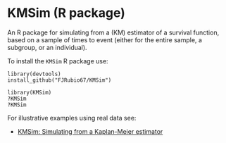 # KMSim (R package)

An R package for simulating from a (KM) estimator of a survival function, based on a sample of times to event (either for the entire sample, a subgroup, or an individual).

To install the `KMSim` R package use:

```
library(devtools)
install_github("FJRubio67/KMSim")

library(KMSim)
?KMSim
?KMSim
```

For illustrative examples using real data see:

- [KMSim: Simulating from a Kaplan-Meier estimator](https://rpubs.com/FJRubio/KMSim)
